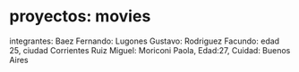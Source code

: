 # proyectos: movies

integrantes:
Baez Fernando:
Lugones Gustavo:
Rodriguez Facundo: edad 25, ciudad Corrientes
Ruiz Miguel:
Moriconi Paola, Edad:27, Cuidad: Buenos Aires